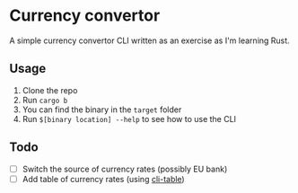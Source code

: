 # Currency convertor

A simple currency convertor CLI written as an exercise as I'm learning Rust.

## Usage

1. Clone the repo
2. Run `cargo b`
3. You can find the binary in the `target` folder
4. Run `$[binary location] --help` to see how to use the CLI


## Todo

- [ ] Switch the source of currency rates (possibly EU bank)
- [ ] Add table of currency rates (using [cli-table](https://crates.io/crates/cli-table))
